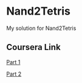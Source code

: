 # Nand2Tetris
My solution for Nand2Tetris

## Coursera Link
[Part 1](https://www.coursera.org/learn/build-a-computer)

[Part 2](https://www.coursera.org/learn/nand2tetris2)
